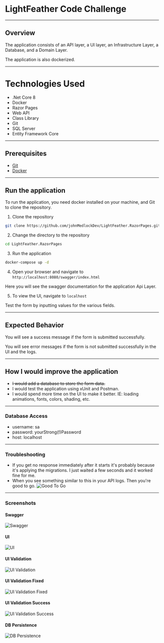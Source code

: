# LightFeather Code Challenge

---

## Overview

The application consists of an API layer, a UI layer, an Infrastructure Layer, a Database, and a Domain Layer.

The application is also dockerized.

---

# Technologies Used
- .Net Core 8
- Docker
- Razor Pages
- Web API
- Class Library
- Git
- SQL Server
- Entity Framework Core

---

## Prerequisites

- [Git](https://git-scm.com/downloads)
- [Docker](https://www.docker.com/products/docker-desktop/)

---

## Run the application

To run the application, you need docker installed on your machine, and Git to clone the repository.

1. Clone the repository
```bash
git clone https://github.com/johnMedlockDev/LightFeather.RazorPages.git
```

2. Change the directory to the repository
```bash
cd LightFeather.RazorPages
```

3. Run the application
```bash
docker-compose up -d
```

4. Open your browser and navigate to `http://localhost:8080/swagger/index.html`

Here you will see the swagger documentation for the application Api Layer.

5. To view the UI, navigate to `localhost`

Test the form by inputting values for the various fields.

---

## Expected Behavior

You will see a success message if the form is submitted successfully.

You will see error messages if the form is not submitted successfully in the UI and the logs.

---

## How I would improve the application

- <del>I would add a database to store the form data.</del>
- I would test the application using xUnit and Postman.
- I would spend more time on the UI to make it better. IE: loading animations, fonts, colors, shading, etc.

---

### Database Access

- username: sa
- password: yourStrong(!)Password
- host: localhost

---

### Troubleshooting

- If you get no response immediately after it starts it's probably because it's applying the migrations. I just waited a few seconds and it worked fine for me.
- When you see something similar to this in your API logs. Then you're good to go.
![Good To Go](https://github.com/johnMedlockDev/LightFeather/assets/42301475/e74c6cb9-5aa8-4267-9ab8-1a9d306e40c0)

---

### Screenshots

#### Swagger
![Swagger](https://github.com/johnMedlockDev/LightFeather/assets/42301475/c7e09d1c-c298-4658-ac75-d5792cf936ba)

#### UI
![UI](https://github.com/johnMedlockDev/LightFeather/assets/42301475/dcb6ee12-5e30-4f70-9c93-c05448047c82)

#### UI Validation
![UI Validation](https://github.com/johnMedlockDev/LightFeather/assets/42301475/fbfc2e84-1633-4fc4-9ebe-87c167210656)

#### UI Validation Fixed
![UI Validation Fixed](https://github.com/johnMedlockDev/LightFeather/assets/42301475/b38706b6-f43a-4a8c-b736-1d0977c5532d)

#### UI Validation Success
![UI Validation Success](https://github.com/johnMedlockDev/LightFeather/assets/42301475/e9f43afc-1855-4d22-a457-8a964a1fafd3)

#### DB Persistence
![DB Persistence](https://github.com/johnMedlockDev/LightFeather/assets/42301475/4efb0d1d-4217-443d-b0b6-c90cb84d2dff)
